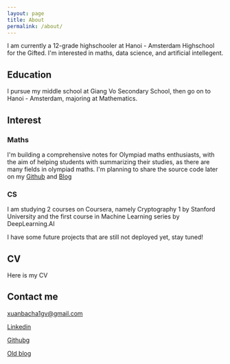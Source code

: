 ```yaml
---
layout: page
title: About
permalink: /about/
---
```


I am currently a 12-grade highschooler at Hanoi - Amsterdam Highschool for the Gifted. I'm interested in maths, data science, and artificial intellegent.

## Education

I pursue my middle school at Giang Vo Secondary School, then go on to Hanoi - Amsterdam, majoring at Mathematics.

## Interest
### Maths
I'm building a comprehensive notes for Olympiad maths enthusiasts, with the aim of helping students with summarizing their studies, as there are many fields in olympiad maths.
I'm planning to share the source code later on my [Github](https://github.com/bmathnguyen) and [Blog](https://bmathnguyen.github.io/)
### CS
I am studying 2 courses on Coursera, namely Cryptography 1 by Stanford University and the first course in Machine Learning series by DeepLearning.AI

I have some future projects that are still not deployed yet, stay tuned!

## CV
Here is my CV

## Contact me

[xuanbacha1gv@gmail.com](mailto:xuanbacha1gv@gmail.com)

[Linkedin](https://www.linkedin.com/in/bach-nguyen-xuan-698835219/)

[Github](https://github.com/bmathnguyen)g

[Old blog](https://bmathnguyen.blogspot.com/)